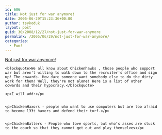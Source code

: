 ```yaml
---
id: 606
title: Not just for war anymore!
date: 2005-06-29T15:23:36+00:00
author: tsykoduk
layout: post
guid: 30/2008/12/27/not-just-for-war-anymore
permalink: /2005/06/29/not-just-for-war-anymore/
categories:
  - Fun!
---
```

<p><a href="http://sharpmarbles.stufftoread.com/archive/2005/06/29/3552.aspx">Not just for war anymore!</a></p>


	<blockquote>We all know about Chickenhawks , those people who support war but aren't willing to walk down to the recruiter's office and sign up! The cowards. How dare someone want somebody else to do the dirty work for them! Well, they're not alone! Here is a list of other cowards and their hypocracy.</blockquote>

	<p>I will add:</p>


	<p>ChickenHaxors - people who want to use computers but are too afraid to become l33t haxors and defend their turf.</p>


	<p>ChickenBallers - People who love sports, but who's asses are stuck to the couch so that they cannot get out and play themselves</p>
